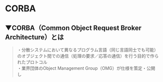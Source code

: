 # CORBA

## ▼CORBA（Common Object Request Broker Architecture）とは
>・分散システムにおいて異なるプログラム言語（同じ言語同士でも可能）のオブジェクト間での通信（処理の要求／応答の通信）を行う目的で作られたプロトコル<br>
>・業界団体のObject Management Group（OMG）が仕様を策定・公開し<br>
<br>
